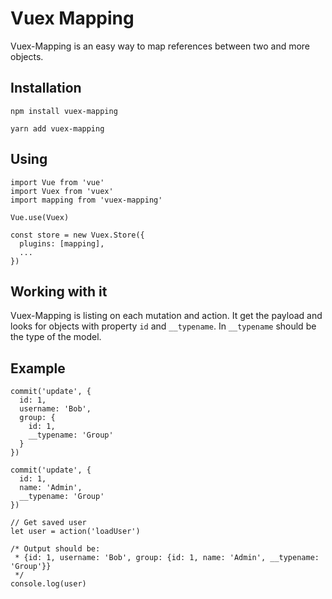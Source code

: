 # Vuex Mapping

Vuex-Mapping is an easy way to map references between two and more objects.

## Installation

```shell script
npm install vuex-mapping

yarn add vuex-mapping
```

## Using

```ecmascript 6
import Vue from 'vue'
import Vuex from 'vuex'
import mapping from 'vuex-mapping'

Vue.use(Vuex)

const store = new Vuex.Store({
  plugins: [mapping],
  ...
})
```

## Working with it

Vuex-Mapping is listing on each mutation and action. It get the payload and looks for objects with property `id` and `__typename`. In `__typename` should be the type of the model.

## Example

```ecmascript 6
commit('update', {
  id: 1,
  username: 'Bob',
  group: {
    id: 1,
    __typename: 'Group'
  }
})

commit('update', {
  id: 1,
  name: 'Admin',
  __typename: 'Group'
})

// Get saved user
let user = action('loadUser')

/* Output should be:
 * {id: 1, username: 'Bob', group: {id: 1, name: 'Admin', __typename: 'Group'}}
 */
console.log(user)
```
